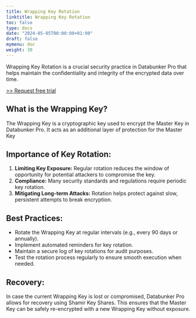 ```yaml
---
title: Wrapping Key Rotation
linktitle: Wrapping Key Rotation
toc: false
type: docs
date: "2024-05-05T00:00:00+01:00"
draft: false
mymenu: doc
weight: 30
---
```

Wrapping Key Rotation is a crucial security practice in Databunker Pro that helps maintain the confidentiality and integrity of the encrypted data over time.

<a href="javascript:void(0);" onclick="request_free_trial();">&gt;&gt; Request free trial</a>

## What is the Wrapping Key?

The Wrapping Key is a cryptographic key used to encrypt the Master Key in Databunker Pro. It acts as an additional layer of protection for the Master Key

## Importance of Key Rotation:
1. **Limiting Key Exposure:** Regular rotation reduces the window of opportunity for potential attackers to compromise the key.
1. **Compliance:** Many security standards and regulations require periodic key rotation.
1. **Mitigating Long-term Attacks:** Rotation helps protect against slow, persistent attempts to break encryption.


## Best Practices:

* Rotate the Wrapping Key at regular intervals (e.g., every 90 days or annually).
* Implement automated reminders for key rotation.
* Maintain a secure log of key rotations for audit purposes.
* Test the rotation process regularly to ensure smooth execution when needed.

## Recovery:
In case the current Wrapping Key is lost or compromised, Databunker Pro allows for recovery using Shamir Key Shares. This ensures that the Master Key can be safely re-encrypted with a new Wrapping Key without exposure.
